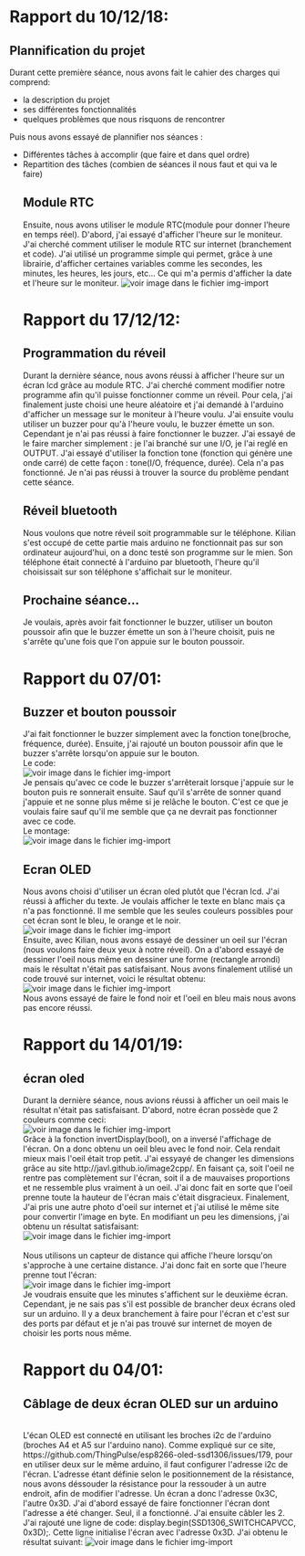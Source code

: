  <h1>Rapport du  10/12/18:</h1>

<p>
<h2>Plannification du projet</h2>  
Durant cette première séance, nous avons fait le cahier des charges qui comprend: 

<ul>
  <li> la description du projet 
  <li> ses différentes fonctionnalités 
  <li> quelques problèmes que nous risquons de rencontrer
  </ul>
Puis nous avons essayé de plannifier nos séances : 

<ul>
 <li>Différentes tâches à accomplir (que faire et dans quel ordre)
 <li>Repartition des tâches (combien de séances il nous faut et qui va le faire)

<h2>Module RTC</h2>
Ensuite, nous avons utiliser le module RTC(module pour donner l'heure en temps réel). D'abord, j'ai essayé d'afficher l'heure sur le moniteur. J'ai cherché comment utiliser le module RTC sur internet (branchement et code). J'ai utilisé un programme simple qui permet, grâce à une librairie, d'afficher certaines variables comme les secondes, les minutes, les heures, les jours, etc... Ce qui m'a permis d'afficher la date et l'heure sur le moniteur. 

<img src="Images-import/code num 0.png" alt="voir image dans le fichier img-import"/>


</p>


<h1> Rapport du 17/12/12:</h1>

<p>
<h2>Programmation du réveil</h2>
Durant la dernière séance, nous avons réussi à afficher l'heure sur un écran lcd grâce au module RTC. J'ai cherché comment modifier notre programme afin qu'il puisse fonctionner comme un réveil. Pour cela, j'ai finalement juste choisi une heure aléatoire et j'ai demandé à l'arduino d'afficher un message sur le moniteur à l'heure voulu.
J'ai ensuite voulu utiliser un buzzer pour qu'à l'heure voulu, le buzzer émette un son. Cependant je n'ai pas réussi à faire fonctionner le buzzer. J'ai essayé de le faire marcher simplement : je l'ai branché sur une I/O, je l'ai reglé en OUTPUT. J'ai essayé d'utiliser la fonction tone (fonction qui génère une onde carré) de cette façon : tone(I/O, fréquence, durée). Cela n'a pas fonctionné. Je n'ai pas réussi à trouver la source du problème pendant cette séance.

<h2>Réveil bluetooth</h2>
Nous voulons que notre réveil soit programmable sur le téléphone. Kilian s'est occupé de cette partie mais arduino ne fonctionnait pas sur son ordinateur aujourd'hui, on a donc testé son programme sur le mien. Son téléphone était connecté à l'arduino par bluetooth, l'heure qu'il choisissait sur son téléphone s'affichait sur le moniteur.

<h2>Prochaine séance...</h2>
Je voulais, après avoir fait fonctionner le buzzer, utiliser un bouton poussoir afin que le buzzer émette un son à l'heure choisit, puis ne s'arrête qu'une fois que l'on appuie sur le bouton poussoir. 
</p>


<h1> Rapport du 07/01:</h1>

<p>
<h2>Buzzer et bouton poussoir</h2>
J'ai fait fonctionner le buzzer simplement avec la fonction tone(broche, fréquence, durée). Ensuite, j'ai rajouté un bouton poussoir afin que le buzzer s'arrête lorsqu'on appuie sur le bouton. </br>
Le code: 
</br>
<img src="Images-import/code buzzer.png" alt="voir image  dans le fichier img-import"/>
</br>
Je pensais qu'avec ce code le buzzer s'arrêterait lorsque j'appuie sur le bouton puis re sonnerait ensuite. Sauf qu'il s'arrête de sonner quand j'appuie et ne sonne plus même si je relâche le bouton. C'est ce que je voulais faire sauf qu'il me semble que ça ne devrait pas fonctionner avec ce code. 
</br>
Le montage:
</br>
<img src="Images-import/montage buzzer.jpg" alt="voir image  dans le fichier img-import"/>


<h2>Ecran OLED</h2>
Nous avons choisi d'utiliser un écran oled plutôt que l'écran lcd. J'ai réussi à afficher du texte. Je voulais afficher le texte en blanc mais ça n'a pas fonctionné. Il me semble que les seules couleurs possibles pour cet écran sont le bleu, le orange et le noir.
</br>
<img src="Images-import/ecran oled texte.jpg" alt="voir image  dans le fichier img-import"/>
</br>
Ensuite, avec Kilian, nous avons essayé de dessiner un oeil sur l'écran (nous voulons faire deux yeux à notre réveil). On a d'abord essayé de dessiner l'oeil nous même en dessiner une forme (rectangle arrondi) mais le résultat n'était pas satisfaisant. Nous avons finalement utilisé un code trouvé sur internet, voici le résultat obtenu: 
</br>
<img src="Images-import/ecran oled oeil.jpg" alt="voir image  dans le fichier img-import"/>
</br>
Nous avons essayé de faire le fond noir et l'oeil en bleu mais nous avons pas encore réussi.

</p>

 <h1>Rapport du  14/01/19:</h1>

<p>
 
 <h2>écran oled</h2>
 Durant la dernière séance, nous avions réussi à afficher un oeil mais le résultat n'était pas satisfaisant. D'abord, notre écran possède que 2 couleurs comme ceci: 
 </br>
<img src="Images-import/ecran oled.png" alt="voir image  dans le fichier img-import"/>
</br>
Grâce à la fonction invertDisplay(bool), on a inversé l'affichage de l'écran. On a donc obtenu un oeil bleu avec le fond noir. Cela rendait mieux mais l'oeil était trop petit. J'ai essyayé de changer les dimensions grâce au site http://javl.github.io/image2cpp/. En faisant ça, soit l'oeil ne rentre pas complètement sur l'écran, soit il a de mauvaises proportions et ne ressemble plus vraiment à un oeil. J'ai donc fait en sorte que l'oeil prenne toute la hauteur de l'écran mais c'était disgracieux. Finalement, J'ai pris une autre photo d'oeil sur internet et j'ai utilisé le même site pour convertir l'image en byte. En modifiant un peu les dimensions, j'ai obtenu  un résultat satisfaisant:
</br>
<img src="Images-import/oeil.jpg" alt="voir image  dans le fichier img-import"/>
</br>

</br>
Nous utilisons un capteur de distance qui affiche l'heure lorsqu'on s'approche à une certaine distance. J'ai donc fait en sorte que l'heure prenne tout l'écran:
</br>
<img src="Images-import/ecran oled heure.jpg" alt="voir image  dans le fichier img-import"/>
</br>
Je voudrais ensuite que les minutes s'affichent sur le deuxième écran. Cependant,  je ne sais pas s'il est possible de brancher deux écrans oled sur un arduino. Il y a deux branchement à faire pour l'écran et c'est sur des ports par défaut et je n'ai pas trouvé sur internet de moyen de choisir les ports nous même.

<h1>Rapport du  04/01:</h1>
<p>
<h2>Câblage de deux écran OLED sur un arduino</h2>  
</br>
L'écan OLED est connecté en utilisant les broches i2c de l'arduino (broches A4 et A5 sur l'arduino nano). Comme expliqué sur ce site, https://github.com/ThingPulse/esp8266-oled-ssd1306/issues/179, pour en utiliser deux sur le même arduino, il faut configurer l'adresse i2c de l'écran. L'adresse étant définie selon le positionnement de la résistance, nous avons déssouder la résistance pour la ressouder à un autre endroit, afin de modifier l'adresse. Un écran a donc l'adresse 0x3C, l'autre 0x3D. J'ai d'abord essayé de faire fonctionner l'écran dont l'adresse a été changer. Seul, il a fonctionné. J'ai ensuite câbler les 2. J'ai rajouté une ligne de code: display.begin(SSD1306_SWITCHCAPVCC, 0x3D);. Cette ligne initialise l'écran avec l'adresse 0x3D. J'ai obtenu le résultat suivant: 
<img src="Images-import/ecran oled heure.jpg" alt="voir image  dans le fichier img-import"/>

</p>
